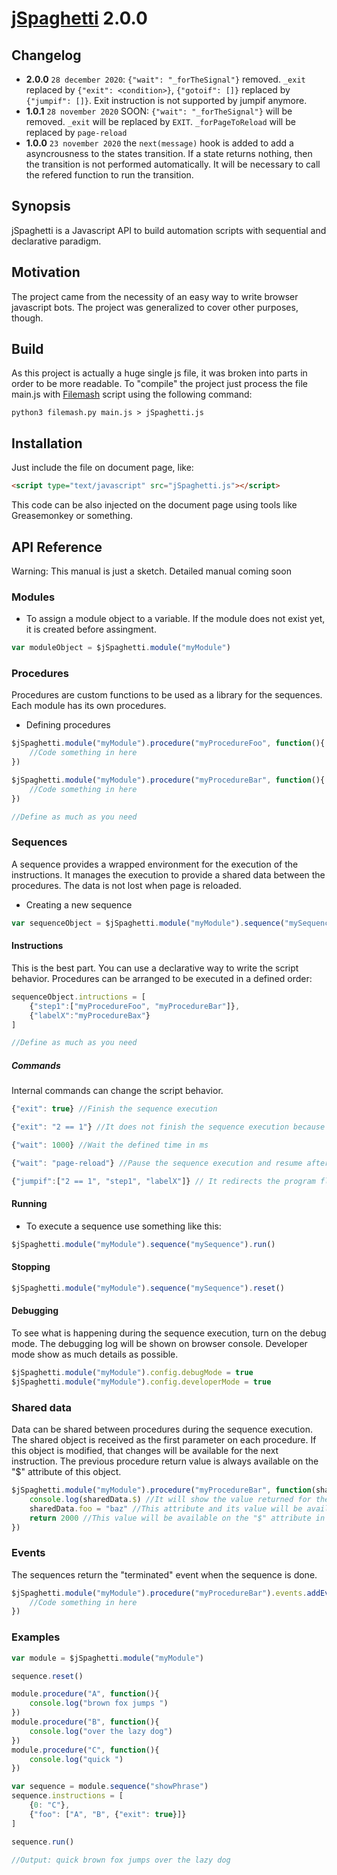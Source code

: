 [jSpaghetti](https://github.com/gresendesa/jSpaghetti) 2.0.0
=================================================

## Changelog

* **2.0.0** `28 december 2020`: `{"wait": "_forTheSignal"}` removed. `_exit` replaced by `{"exit": <condition>}`, `{"gotoif": []}` replaced by `{"jumpif": []}`. Exit instruction is not supported by jumpif anymore.
* **1.0.1** `28 november 2020` SOON: `{"wait": "_forTheSignal"}` will be removed. `_exit` will be replaced by `EXIT`. `_forPageToReload` will be replaced by `page-reload`
* **1.0.0** `23 november 2020` the `next(message)` hook is added to add a asyncrousness to the states transition. If a state returns nothing, then the transition is not performed automatically. It will be necessary to call the refered function to run the transition.

## Synopsis

jSpaghetti is a Javascript API to build automation scripts with sequential and declarative paradigm.

## Motivation

The project came from the necessity of an easy way to write browser javascript bots. The project was generalized to cover other purposes, though.

## Build
As this project is actually a huge single js file, it was broken into parts in order to be more readable. To "compile" the project just process the file main.js with [Filemash](https://github.com/gresendesa/filemash) script using the following command:

```
python3 filemash.py main.js > jSpaghetti.js
```

## Installation

Just include the file on document page, like:
```html
<script type="text/javascript" src="jSpaghetti.js"></script>
```
This code can be also injected on the document page using tools like Greasemonkey or something.

## API Reference
Warning: This manual is just a sketch. Detailed manual coming soon

### Modules
* To assign a module object to a variable. If the module does not exist yet, it is created before assingment.
```js
var moduleObject = $jSpaghetti.module("myModule")
```

### Procedures
Procedures are custom functions to be used as a library for the sequences. Each module has its own procedures. 
* Defining procedures
```js
$jSpaghetti.module("myModule").procedure("myProcedureFoo", function(){
	//Code something in here
})

$jSpaghetti.module("myModule").procedure("myProcedureBar", function(){
	//Code something in here
})

//Define as much as you need
```

### Sequences
A sequence provides a wrapped environment for the execution of the instructions. It manages the execution to provide a shared data between the procedures. The data is not lost when page is reloaded.
* Creating a new sequence
```js
var sequenceObject = $jSpaghetti.module("myModule").sequence("mySequenceBaz")
```

#### Instructions
This is the best part. You can use a declarative way to write the script behavior. Procedures can be arranged to be executed in a defined order:
```js
sequenceObject.intructions = [
	{"step1":["myProcedureFoo", "myProcedureBar"]},
	{"labelX":"myProcedureBax"}
]

//Define as much as you need
```

##### Commands
Internal commands can change the script behavior.
```js 
{"exit": true} //Finish the sequence execution
``` 
```js 
{"exit": "2 == 1"} //It does not finish the sequence execution because the condition returns false
``` 
```js 
{"wait": 1000} //Wait the defined time in ms
``` 
```js 
{"wait": "page-reload"} //Pause the sequence execution and resume after page is reloaded
```
```js 
{"jumpif":["2 == 1", "step1", "labelX"]} // It redirects the program flow to a sequence (In this case to the "labelX")
``` 

#### Running
* To execute a sequence use something like this:
```js
$jSpaghetti.module("myModule").sequence("mySequence").run()
```

#### Stopping
```js
$jSpaghetti.module("myModule").sequence("mySequence").reset()
```
#### Debugging
To see what is happening during the sequence execution, turn on the debug mode. The debugging log will be shown on browser console. Developer mode show as much details as possible.
```js
$jSpaghetti.module("myModule").config.debugMode = true
$jSpaghetti.module("myModule").config.developerMode = true
```

### Shared data
Data can be shared between procedures during the sequence execution. The shared object is received as the first parameter on each procedure. If this object is modified, that changes will be available for the next instruction. The previous procedure return value is always available on the "$" attribute of this object. 

```js
$jSpaghetti.module("myModule").procedure("myProcedureBar", function(sharedData){
	console.log(sharedData.$) //It will show the value returned for the previous procedure
	sharedData.foo = "baz" //This attribute and its value will be available for the next procedures
	return 2000 //This value will be available on the "$" attribute in the next procedure
})
```

### Events
The sequences return the "terminated" event when the sequence is done.
```js
$jSpaghetti.module("myModule").procedure("myProcedureBar").events.addEventListener("terminated", function(){
	//Code something in here
})
```

### Examples

```js
var module = $jSpaghetti.module("myModule")

sequence.reset()

module.procedure("A", function(){
    console.log("brown fox jumps ")
})
module.procedure("B", function(){
    console.log("over the lazy dog")
})
module.procedure("C", function(){
    console.log("quick ")
})

var sequence = module.sequence("showPhrase")
sequence.instructions = [
    {0: "C"},
    {"foo": ["A", "B", {"exit": true}]}
]

sequence.run()

//Output: quick brown fox jumps over the lazy dog

```
